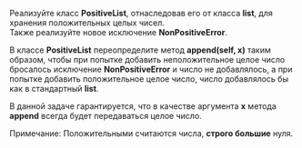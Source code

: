 Реализуйте класс **PositiveList**, отнаследовав его от класса **list**, для хранения 
положительных целых чисел.  
Также реализуйте новое исключение **NonPositiveError**.

В классе **PositiveList** переопределите метод **append(self, x)** таким образом, 
чтобы при попытке добавить неположительное целое число бросалось исключение **NonPositiveError** 
и число не добавлялось, а при попытке добавить положительное целое число, 
число добавлялось бы как в стандартный **list**.

В данной задаче гарантируется, что в качестве аргумента **x** метода **append**
всегда будет передаваться целое число.

Примечание:
Положительными считаются числа, **строго большие** нуля.